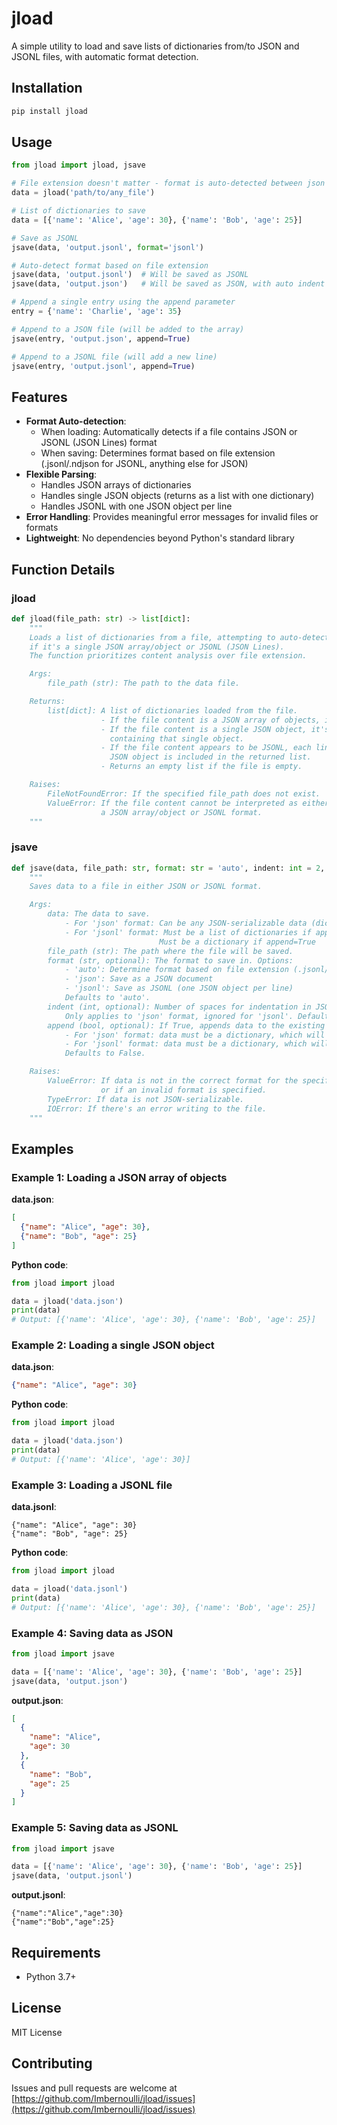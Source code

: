 # jload

A simple utility to load and save lists of dictionaries from/to JSON and JSONL files, with automatic format detection.

## Installation

```bash
pip install jload
```

## Usage

```python
from jload import jload, jsave

# File extension doesn't matter - format is auto-detected between json and jsonl
data = jload('path/to/any_file')

# List of dictionaries to save
data = [{'name': 'Alice', 'age': 30}, {'name': 'Bob', 'age': 25}]

# Save as JSONL
jsave(data, 'output.jsonl', format='jsonl')

# Auto-detect format based on file extension
jsave(data, 'output.jsonl')  # Will be saved as JSONL
jsave(data, 'output.json')   # Will be saved as JSON, with auto indent

# Append a single entry using the append parameter
entry = {'name': 'Charlie', 'age': 35}

# Append to a JSON file (will be added to the array)
jsave(entry, 'output.json', append=True)

# Append to a JSONL file (will add a new line)
jsave(entry, 'output.jsonl', append=True)
```

## Features

- **Format Auto-detection**: 
  - When loading: Automatically detects if a file contains JSON or JSONL (JSON Lines) format
  - When saving: Determines format based on file extension (.jsonl/.ndjson for JSONL, anything else for JSON)
- **Flexible Parsing**: 
  - Handles JSON arrays of dictionaries
  - Handles single JSON objects (returns as a list with one dictionary)
  - Handles JSONL with one JSON object per line
- **Error Handling**: Provides meaningful error messages for invalid files or formats
- **Lightweight**: No dependencies beyond Python's standard library

## Function Details

### jload

```python
def jload(file_path: str) -> list[dict]:
    """
    Loads a list of dictionaries from a file, attempting to auto-detect
    if it's a single JSON array/object or JSONL (JSON Lines).
    The function prioritizes content analysis over file extension.

    Args:
        file_path (str): The path to the data file.

    Returns:
        list[dict]: A list of dictionaries loaded from the file.
                    - If the file content is a JSON array of objects, it's returned as is.
                    - If the file content is a single JSON object, it's returned as a list
                      containing that single object.
                    - If the file content appears to be JSONL, each line that is a valid
                      JSON object is included in the returned list.
                    - Returns an empty list if the file is empty.

    Raises:
        FileNotFoundError: If the specified file_path does not exist.
        ValueError: If the file content cannot be interpreted as either
                    a JSON array/object or JSONL format.
    """
```

### jsave

```python
def jsave(data, file_path: str, format: str = 'auto', indent: int = 2, append: bool = False) -> None:
    """
    Saves data to a file in either JSON or JSONL format.

    Args:
        data: The data to save.
            - For 'json' format: Can be any JSON-serializable data (dict, list, str, int, etc.)
            - For 'jsonl' format: Must be a list of dictionaries if append=False
                                 Must be a dictionary if append=True
        file_path (str): The path where the file will be saved.
        format (str, optional): The format to save in. Options:
            - 'auto': Determine format based on file extension (.jsonl/.ndjson for JSONL, anything else for JSON)
            - 'json': Save as a JSON document
            - 'jsonl': Save as JSONL (one JSON object per line)
            Defaults to 'auto'.
        indent (int, optional): Number of spaces for indentation in JSON format.
            Only applies to 'json' format, ignored for 'jsonl'. Defaults to 2.
        append (bool, optional): If True, appends data to the existing file instead of overwriting.
            - For 'json' format: data must be a dictionary, which will be appended to the existing JSON array
            - For 'jsonl' format: data must be a dictionary, which will be appended as a new line
            Defaults to False.

    Raises:
        ValueError: If data is not in the correct format for the specified file format,
                    or if an invalid format is specified.
        TypeError: If data is not JSON-serializable.
        IOError: If there's an error writing to the file.
    """
```

## Examples

### Example 1: Loading a JSON array of objects

**data.json**:
```json
[
  {"name": "Alice", "age": 30},
  {"name": "Bob", "age": 25}
]
```

**Python code**:
```python
from jload import jload

data = jload('data.json')
print(data)
# Output: [{'name': 'Alice', 'age': 30}, {'name': 'Bob', 'age': 25}]
```

### Example 2: Loading a single JSON object

**data.json**:
```json
{"name": "Alice", "age": 30}
```

**Python code**:
```python
from jload import jload

data = jload('data.json')
print(data)
# Output: [{'name': 'Alice', 'age': 30}]
```

### Example 3: Loading a JSONL file

**data.jsonl**:
```
{"name": "Alice", "age": 30}
{"name": "Bob", "age": 25}
```

**Python code**:
```python
from jload import jload

data = jload('data.jsonl')
print(data)
# Output: [{'name': 'Alice', 'age': 30}, {'name': 'Bob', 'age': 25}]
```

### Example 4: Saving data as JSON

```python
from jload import jsave

data = [{'name': 'Alice', 'age': 30}, {'name': 'Bob', 'age': 25}]
jsave(data, 'output.json')
```

**output.json**:
```json
[
  {
    "name": "Alice",
    "age": 30
  },
  {
    "name": "Bob",
    "age": 25
  }
]
```

### Example 5: Saving data as JSONL

```python
from jload import jsave

data = [{'name': 'Alice', 'age': 30}, {'name': 'Bob', 'age': 25}]
jsave(data, 'output.jsonl')
```

**output.jsonl**:
```
{"name":"Alice","age":30}
{"name":"Bob","age":25}
```

## Requirements

- Python 3.7+

## License

MIT License

## Contributing

Issues and pull requests are welcome at [https://github.com/Imbernoulli/jload/issues](https://github.com/Imbernoulli/jload/issues)
